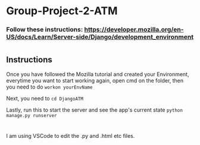 # Group-Project-2-ATM

### Follow these instructions: https://developer.mozilla.org/en-US/docs/Learn/Server-side/Django/development_environment
#
## Instructions
Once you have followed the Mozilla tutorial and created your Environment, everytime you want to start working again, open cmd on the folder, then you need to do `workon yourEnvName`

Next, you need to `cd DjangoATM`

Lastly, run this to start the server and see the app's current state `python manage.py runserver`
#
I am using VSCode to edit the .py and .html etc files.
